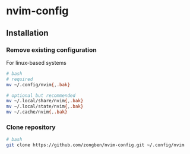 # nvim-config

## Installation

### Remove existing configuration

For linux-based systems
```bash
# bash
# required
mv ~/.config/nvim{,.bak}

# optional but recommended
mv ~/.local/share/nvim{,.bak}
mv ~/.local/state/nvim{,.bak}
mv ~/.cache/nvim{,.bak}
```

### Clone repository

```bash
# bash
git clone https://github.com/zongben/nvim-config.git ~/.config/nvim
```
